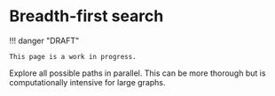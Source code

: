 # Breadth-first search

!!! danger "DRAFT"

    This page is a work in progress.

Explore all possible paths in parallel. This can be more thorough but is computationally intensive for large graphs.

<!-- REFERENCES -->
